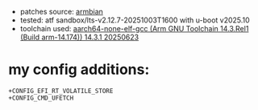 - patches source: [armbian](https://github.com/armbian/build/commit/d25a12e782aa988cd9c27a93eafd2bfef4cf1d8b)
- tested: atf sandbox/lts-v2.12.7-20251003T1600 with u-boot v2025.10
- toolchain used: [aarch64-none-elf-gcc (Arm GNU Toolchain 14.3.Rel1 (Build arm-14.174)) 14.3.1 20250623](https://developer.arm.com/downloads/-/arm-gnu-toolchain-downloads)

# my config additions:
```
+CONFIG_EFI_RT_VOLATILE_STORE
+CONFIG_CMD_UFETCH
```
